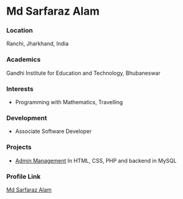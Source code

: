 # Md Sarfaraz Alam

### Location

Ranchi, Jharkhand, India

### Academics

Gandhi Institute for Education and Technology, Bhubaneswar

### Interests

- Programming with Mathematics, Travelling

### Development

- Associate Software Developer

### Projects

- [Admin Management](https://github.com/mdsarfarazalam840/admin) In HTML, CSS, PHP and backend in MySQL

### Profile Link

[Md Sarfaraz Alam](https://github.com/mdsarfarazalam840)
